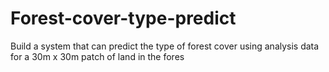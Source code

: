 # Forest-cover-type-predict
Build a system that can predict the type of forest cover using analysis data for a 30m x 30m patch of land in the fores
